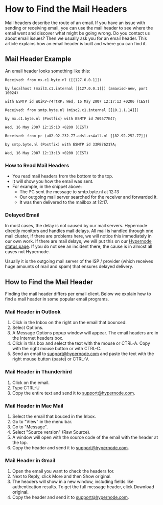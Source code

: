 <!-- source: https://support.hypernode.com/en/best-practices/email/how-to-find-the-mail-headers/ -->
# How to Find the Mail Headers

Mail headers describe the route of an email. If you have an issue with sending or receiving email, you can use the mail header to see where the email went and discover what might be going wrong. Do you contact us about email issues? Then we usually ask you for an email header. This article explains how an email header is built and where you can find it.


Mail Header Example
-------------------

An email header looks something like this:

`Received: from mx.c1.byte.nl ([[127.0.0.1]])`

`by localhost (mail3.c1.internal [[127.0.0.1]]) (amavisd-new, port 10024)`

`with ESMTP id WQiKV-r4rtRP; Wed, 16 May 2007 12:17:13 +0200 (CEST)`

`Received: from smtp.byte.nl (misc2.c1.internal [[10.1.1.14]])`

`by mx.c1.byte.nl (Postfix) with ESMTP id 769577E47;`

`Wed, 16 May 2007 12:15:13 +0200 (CEST)`

`Received: from pc (a82-92-232-77.adsl.xs4all.nl [[82.92.252.77]])`

`by smtp.byte.nl (Postfix) with ESMTP id 33FE76217A;`

`Wed, 16 May 2007 12:13:13 +0200 (CEST)`

### How to Read Mail Headers

* You read mail headers from the bottom to the top.
* It will show you how the email was sent.
* For example, in the snippet above:
	+ The PC sent the message to smtp.byte.nl at 12:13
	+ Our outgoing mail server searched for the receiver and forwarded it.
	+ It was then delivered to the mailbox at 12:17.

### Delayed Email

In most cases, the delay is not caused by our mail servers. Hypernode directly monitors and handles mail delays. All mail is handled through one mail cluster, if there are problems here, we will notice this immediately in our own work. If there are mail delays, we will put this on our [Hypernode status page](https://www.hypernode-status.com/). If you do not see an incident there, the cause is in almost all cases not Hypernode.

Usually it is the outgoing mail server of the ISP / provider (which receives huge amounts of mail and spam) that ensures delayed delivery.

How to Find the Mail Header
---------------------------

Finding the mail header differs per email client. Below we explain how to find a mail header in some popular email programs.

### Mail Header in Outlook

1. Click in the Inbox on the right on the email that bounced.
2. Select Options.
3. A Message Options popup window will appear. The email headers are in the Internet headers box.
4. Click in this box and select the text with the mouse or CTRL-A. Copy with the right mouse button or with CTRL-C.
5. Send an email to support@hypernode.com and paste the text with the right mouse button (paste) or CTRL-V.

### Mail Header in Thunderbird

1. Click on the email.
2. Type CTRL-U
3. Copy the entire text and send it to [support@hypernode.com](mailto:support@hypernode.com).

### Mail Header in Mac Mail

1. Select the email that bouced in the Inbox.
2. Go to "View" in the menu bar.
3. Go to "Message".
4. Select "Source version" (Raw Source).
5. A window will open with the source code of the email with the header at the top.
6. Copy the header and send it to [support@hypernode.com](mailto:support@hypernode.com).

### Mail Header in Gmail

1. Open the email you want to check the headers for.
2. Next to Reply, click More and then Show original.
3. The headers will show in a new window, including fields like authentication results. To get the full message header, click Download original.
4. Copy the header and send it to [support@hypernode.com](mailto:support@hypernode.com).
